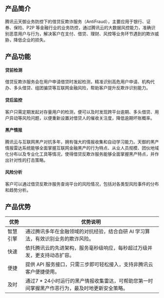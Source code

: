 ## 产品简介
腾讯云天御业务防控下的借贷反欺诈服务（AntiFraud），主要应用于银行、证券、保险、P2P 等金融行业的业务防控，通过腾讯云的大数据风控能力，准确识别恶意用户与行为，解决客户在支付、借贷、理财、风控等业务环节遇到的欺诈威胁，降低企业的损失。

## 产品功能
#### 贷前检测
借贷反欺诈服务会在用户申请借贷时发起检测，精准识别高危用户申请、机构代办、多头借贷、组团骗贷等互联网金融风险，帮助客户提升反欺诈识别能力。

#### 贷后监控
客户只需定期发起对存量用户的检测，便可以及时发现跨平台逾期、多头借贷、用户异动等风险问题，以便重新设置对借贷人的催收关注度，降低逾期坏账概率。

#### 黑产情报
腾讯云与互联网黑产对抗多年，拥有强大的情报收集和自动学习能力。天御的黑产情报雷达系统能够全面掌握互联网金融黑产的行为特点、从业人员规模、团伙地域化分布以及专业化工具等情况，使得借贷反欺诈服务能够全面掌握黑产特点，并作出针对性的打击策略。

#### 风险分析
客户可以通过借贷反欺诈服务查询平台的风险情况，包括对各类型风险事件的分布和趋势分析。

## 产品优势

| 优势   | 优势说明                               |
| ---- | ---------------------------------------- |
| 智慧引擎 | 通过腾讯多年在金融领域的对抗经验，结合自研 AI 学习算法，有效识别业务的欺诈风险。 |
| 快速   | 依托腾讯云的先进架构，服务毫秒级响应，每秒超过万级并发，更支持动态扩容。    |
| 便捷   | 提供 API 服务接口，只需三步即可轻松接入，支持非腾讯云客户便捷使用。      |
| 及时   | 通过7 \* 24小时运行的黑产情报收集雷达，可帮助您第一时间掌握黑产作恶行为，最及时地更新安全策略。 |


